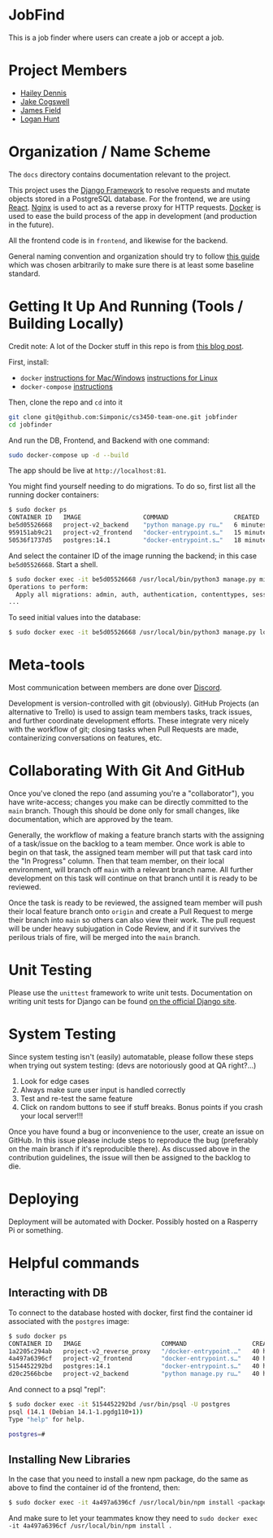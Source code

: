 # JobFind
This is a job finder where users can create a job or accept a job.

# Project Members
+ [Hailey Dennis](https://github.com/haileydennis)
+ [Jake Cogswell](https://github.com/jdasnake81)
+ [James Field](https://github.com/PineappleMiner)
+ [Logan Hunt](https://github.com/Simponic)

# Organization / Name Scheme
The `docs` directory contains documentation relevant to the project. 

This project uses the [Django Framework](https://djangoproject.com) to resolve requests and mutate objects stored in a PostgreSQL database. For the frontend, we are using [React](https://reactjs.org/). [Nginx](https://nginx.com) is used to act as a reverse proxy for HTTP requests. [Docker](https://docker.com) is used to ease the build process of the app in development (and production in the future).

All the frontend code is in `frontend`, and likewise for the backend.

General naming convention and organization should try to follow [this guide](https://streamhacker.com/2011/01/03/django-application-conventions/) which was chosen arbitrarily to make sure there is at least some baseline standard.

# Getting It Up And Running (Tools / Building Locally)
Credit note: A lot of the Docker stuff in this repo is from [this blog post](https://testdriven.io/blog/django-spa-auth/).

First, install:
* `docker` [instructions for Mac/Windows](https://docs.docker.com/desktop/) [instructions for Linux](https://docs.docker.com/engine/)
* `docker-compose` [instructions](https://docs.docker.com/compose/install/)

Then, clone the repo and `cd` into it
```bash
git clone git@github.com:Simponic/cs3450-team-one.git jobfinder
cd jobfinder
```

And run the DB, Frontend, and Backend with one command:
```bash
sudo docker-compose up -d --build
```

The app should be live at `http://localhost:81`.

You might find yourself needing to do migrations. To do so, first list all the running docker containers:
```bash
$ sudo docker ps
CONTAINER ID   IMAGE                 COMMAND                  CREATED          STATUS          PORTS                                       NAMES
be5d05526668   project-v2_backend    "python manage.py ru…"   6 minutes ago    Up 6 minutes    8000/tcp                                    project-v2_backend_1
959151ab9c21   project-v2_frontend   "docker-entrypoint.s…"   15 minutes ago   Up 12 minutes   3000/tcp                                    project-v2_frontend_1
50536f1737d5   postgres:14.1         "docker-entrypoint.s…"   18 minutes ago   Up 13 minutes   0.0.0.0:5438->5432/tcp, :::5438->5432/tcp   project-v2_db_1
```

And select the container ID of the image running the backend; in this case `be5d05526668`. Start a shell.

```bash
$ sudo docker exec -it be5d05526668 /usr/local/bin/python3 manage.py migrate 
Operations to perform:
  Apply all migrations: admin, auth, authentication, contenttypes, sessions
...
```
To seed initial values into the database:
```bash
$ sudo docker exec -it be5d05526668 /usr/local/bin/python3 manage.py loaddata <fixture-file-name>
```
# Meta-tools
Most communication between members are done over [Discord](https://discord.com).

Development is version-controlled with git (obviously). GitHub Projects (an alternative to Trello) is used to assign team members tasks, track issues, and further coordinate development efforts. These integrate very nicely with the workflow of git; closing tasks when Pull Requests are made, containerizing conversations on features, etc.

# Collaborating With Git And GitHub
Once you've cloned the repo (and assuming you're a "collaborator"), you have write-access; changes you make can be directly committed to the `main` branch. Though this should be done only for small changes, like documentation, which are approved by the team.

Generally, the workflow of making a feature branch starts with the assigning of a task/issue on the backlog to a team member. Once work is able to begin on that task, the assigned team member will put that task card into the "In Progress" column. Then that team member, on their local environment, will branch off `main` with a relevant branch name. All further development on this task will continue on that branch until it is ready to be reviewed. 

Once the task is ready to be reviewed, the assigned team member will push their local feature branch onto `origin` and create a Pull Request to merge their branch into `main` so others can also view their work. The pull request will be under heavy subjugation in Code Review, and if it survives the perilous trials of fire, will be merged into the `main` branch.

# Unit Testing
Please use the `unittest` framework to write unit tests. Documentation on writing unit tests for Django can be found [on the official Django site](https://docs.djangoproject.com/en/4.0/topics/testing/).

# System Testing
Since system testing isn't (easily) automatable, please follow these steps when trying out system testing: (devs are notoriously good at QA right?...)

1. Look for edge cases
2. Always make sure user input is handled correctly
3. Test and re-test the same feature
4. Click on random buttons to see if stuff breaks. Bonus points if you crash your local server!!!

Once you have found a bug or inconvenience to the user, create an issue on GitHub. In this issue please include steps to reproduce the bug (preferably on the main branch if it's reproducible there).
As discussed above in the contribution guidelines, the issue will then be assigned to the backlog to die.

# Deploying
Deployment will be automated with Docker. Possibly hosted on a Rasperry Pi or something.

# Helpful commands

## Interacting with DB
To connect to the database hosted with docker, first find the container id associated with the `postgres` image:
```bash
$ sudo docker ps
CONTAINER ID   IMAGE                      COMMAND                  CREATED        STATUS          PORTS                                       NAMES
1a2205c294ab   project-v2_reverse_proxy   "/docker-entrypoint.…"   40 hours ago   Up 26 minutes   0.0.0.0:81->80/tcp, :::81->80/tcp           project-v2_reverse_proxy_1
4a497a6396cf   project-v2_frontend        "docker-entrypoint.s…"   40 hours ago   Up 26 minutes   3000/tcp                                    project-v2_frontend_1
5154452292bd   postgres:14.1              "docker-entrypoint.s…"   40 hours ago   Up 26 minutes   0.0.0.0:5438->5432/tcp, :::5438->5432/tcp   project-v2_db_1
d20c2566bcbe   project-v2_backend         "python manage.py ru…"   40 hours ago   Up 26 minutes   8000/tcp                                    project-v2_backend_1
```

And connect to a psql "repl":
```bash
$ sudo docker exec -it 5154452292bd /usr/bin/psql -U postgres
psql (14.1 (Debian 14.1-1.pgdg110+1))
Type "help" for help.

postgres=# 
```

## Installing New Libraries
In the case that you need to install a new npm package, do the same as above to find the container id of the frontend, then:

```bash
$ sudo docker exec -it 4a497a6396cf /usr/local/bin/npm install <packages>
```

And make sure to let your teammates know they need to ```sudo docker exec -it 4a497a6396cf /usr/local/bin/npm install .```

